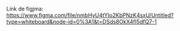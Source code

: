 Link de figjma:
https://www.figma.com/file/nmbHyU4tYIo2KbPNzK4sxU/Untitled?type=whiteboard&node-id=0%3A1&t=DSds8OkX4fI5dfQ7-1
